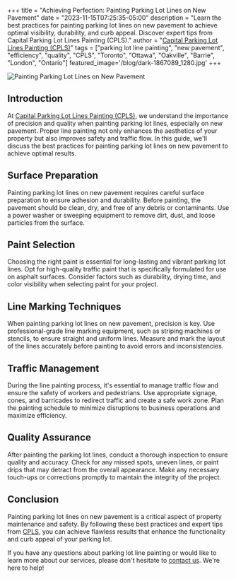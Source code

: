 +++
title = "Achieving Perfection: Painting Parking Lot Lines on New Pavement"
date = "2023-11-15T07:25:35-05:00"
description = "Learn the best practices for painting parking lot lines on new pavement to achieve optimal visibility, durability, and curb appeal. Discover expert tips from Capital Parking Lot Lines Painting (CPLS)."
author = "[Capital Parking Lot Lines Painting (CPLS)](https://capitalpaintingservices.ca/)"
tags = ["parking lot line painting", "new pavement", "efficiency", "quality", "CPLS", "Toronto", "Ottawa", "Oakville", "Barrie", "London", "Ontario"]
featured_image='/blog/dark-1867089_1280.jpg'
+++

![Painting Parking Lot Lines on New Pavement](/blog/newpavement.jpeg)

## Introduction

At [Capital Parking Lot Lines Painting (CPLS)](https://capitalpaintingservices.ca/), we understand the importance of precision and quality when painting parking lot lines, especially on new pavement. Proper line painting not only enhances the aesthetics of your property but also improves safety and traffic flow. In this guide, we'll discuss the best practices for painting parking lot lines on new pavement to achieve optimal results.

## Surface Preparation

Painting parking lot lines on new pavement requires careful surface preparation to ensure adhesion and durability. Before painting, the pavement should be clean, dry, and free of any debris or contaminants. Use a power washer or sweeping equipment to remove dirt, dust, and loose particles from the surface.

## Paint Selection

Choosing the right paint is essential for long-lasting and vibrant parking lot lines. Opt for high-quality traffic paint that is specifically formulated for use on asphalt surfaces. Consider factors such as durability, drying time, and color visibility when selecting paint for your project.

## Line Marking Techniques

When painting parking lot lines on new pavement, precision is key. Use professional-grade line marking equipment, such as striping machines or stencils, to ensure straight and uniform lines. Measure and mark the layout of the lines accurately before painting to avoid errors and inconsistencies.

## Traffic Management

During the line painting process, it's essential to manage traffic flow and ensure the safety of workers and pedestrians. Use appropriate signage, cones, and barricades to redirect traffic and create a safe work zone. Plan the painting schedule to minimize disruptions to business operations and maximize efficiency.

## Quality Assurance

After painting the parking lot lines, conduct a thorough inspection to ensure quality and accuracy. Check for any missed spots, uneven lines, or paint drips that may detract from the overall appearance. Make any necessary touch-ups or corrections promptly to maintain the integrity of the project.

## Conclusion

Painting parking lot lines on new pavement is a critical aspect of property maintenance and safety. By following these best practices and expert tips from [CPLS](https://capitalpaintingservices.ca/), you can achieve flawless results that enhance the functionality and curb appeal of your parking lot.

If you have any questions about parking lot line painting or would like to learn more about our services, please don't hesitate to [contact us](https://capitalpaintingservices.ca/). We're here to help!
